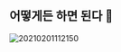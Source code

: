 ## 어떻게든 하면 된다 👋

![20210201112150](https://github.com/user-attachments/assets/0c44d697-560c-4093-a216-48ae23a9f5f6)
